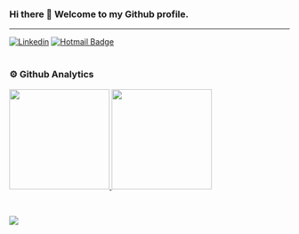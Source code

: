 ### Hi there 👋 Welcome to my Github profile.
---
[![Linkedin](https://img.shields.io/badge/-LinkedIn-blue?style=flat&logo=Linkedin&logoColor=white)](https://www.linkedin.com/in/konstantinos-mavros-96b107227/)
[![Hotmail Badge](https://img.shields.io/badge/-Hotmail-c14438?style=flat-square&logo=Gmail&logoColor=white&link=mailto:kmavros@hotmail.com)](mailto:kmavros@hotmail.com)
<br><br>


### ⚙️ Github Analytics

<p align="left">
<a href="https://github.com/mavrosk">
  <img height="180em" src="https://github-readme-stats.vercel.app/api/top-langs/?username=mavrosk&layout=compact&hide=makefile&langs_count=8#gh-dark-mode-only"/>
  <img height="180em" src="https://github-readme-stats.vercel.app/api?username=mavrosk&count_private=true&show_icons=true&hide=issues,contribs"/>
</a>
</p>

<br>



![](https://komarev.com/ghpvc/?username=mavrosk&label=Profile+Views)
